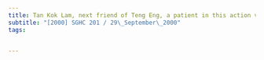 ```yaml
---
title: Tan Kok Lam, next friend of Teng Eng, a patient in this action v Hong Choon Peng 
subtitle: "[2000] SGHC 201 / 29\_September\_2000"
tags:


---
```


